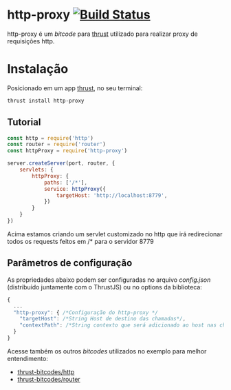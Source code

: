http-proxy [![Build Status](https://travis-ci.org/thrust-bitcodes/http-proxy.svg?branch=master)](https://travis-ci.org/thrust-bitcodes/http-proxy)
===============

http-proxy é um *bitcode* para [thrust](https://github.com/thrustjs/thrust) utilizado para realizar proxy de requisições http.

# Instalação

Posicionado em um app [thrust](https://github.com/thrustjs/thrust), no seu terminal:

```bash
thrust install http-proxy
```

## Tutorial
```javascript
const http = require('http')
const router = require('router')
const httpProxy = require('http-proxy')

server.createServer(port, router, {
    servlets: {
        httpProxy: {
            paths: ['/*'],
            service: httpProxy({
                targetHost: 'http://localhost:8779',
            })
        }
    }
})
```

Acima estamos criando um servlet customizado no http que irá redirecionar todos os requests feitos em /* para o servidor 8779

## Parâmetros de configuração
As propriedades abaixo podem ser configuradas no arquivo *config.json* (distribuído juntamente com o ThrustJS) ou no options da biblioteca:

``` javascript
{
  ...
  "http-proxy": { /*Configuração do http-proxy */
    "targetHost": /*String Host de destino das chamadas*/,
    "contextPath": /*String contexto que será adicionado ao host nas chamdas*/,
  }
}

```

Acesse também os outros *bitcodes* utilizados no exemplo para melhor entendimento:

- [thrust-bitcodes/http](https://github.com/thrust-bitcodes/http)
- [thrust-bitcodes/router](https://github.com/thrust-bitcodes/router)